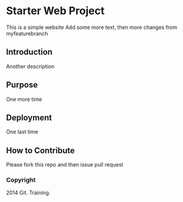 # Starter Web Project
This is a simple website
Add some more text, then more changes from myfeaturebranch

## Introduction
Another description

## Purpose
One more time

## Deployment
One last time

## How to Contribute
Please fork this repo and then issue pull request

### Copyright

2014 Git. Training. 

